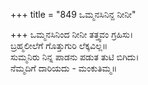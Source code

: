 +++
title = "849 ಒಮ್ಮನಸಿನಿನ್ದ ನೀನೀ"

+++
ಒಮ್ಮನಸಿನಿಂದ ನೀನೀ ತತ್ತ್ವವಂ ಗ್ರಹಿಸು।  
ಬ್ರಹ್ಮಲೀಲೆಗೆ ಗೊತ್ತುಗುರಿ ಲೆಕ್ಕವಿಲ್ಲ॥  
ಸುಮ್ಮನಿರು ನಿನ್ನ ಪಾಡನು ಪಡುತ ತುಟಿ ಬಿಗಿದು।  
ನೆಮ್ಮದಿಗೆ ದಾರಿಯದು - ಮಂಕುತಿಮ್ಮ॥  
